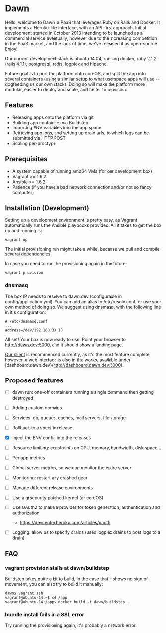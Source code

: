 Dawn
====

Hello, welcome to Dawn, a PaaS that leverages Ruby on Rails and Docker. It implements a Heroku-like interface,
with an API-first approach. Initial development started in October 2013 intending to be launched as a commercial
service eventually, however due to the increasing competition in the PaaS market, and the lack of time, we've
released it as open-source. Enjoy!

Our current development stack is ubuntu 14.04, running docker, ruby 2.1.2 (rails 4.1.1), postgresql, redis, logplex and hipache.

Future goal is to port the platform onto coreOS, and split the app into several containers (using a similar setup
to what userspace apps will use -- dogfeeding us our own stack). Doing so will make the platform more modular, easier
to deploy and scale, and faster to provision.

## Features

* Releasing apps onto the platform via git
* Building app containers via Buildstep
* Importing ENV variables into the app space
* Retrieving app logs, and setting up drain urls, to which logs can be submitted via HTTP POST
* Scaling per-proctype

## Prerequisites
* A system capable of running amd64 VMs (for our development box)
* Vagrant >= 1.6.2
* Ansible >= 1.6.2
* Patience (if you have a bad network connection and/or not so fancy computer)

## Installation (Development)

Setting up a development environment is pretty easy, as Vagrant automatically runs the Ansible playbooks provided.
All it takes to get the box up and running is:

```shell
vagrant up
```

The initial provisioning run might take a while, because we pull and compile several dependencies.

In case you need to run the provisioning again in the future:

```shell
vagrant provision
```

### dnsmasq
The box IP needs to resolve to dawn.dev (configurable in config/application.yml). You can add an alias to
/etc/resolv.conf, or use your own method of doing so. We suggest using dnsmasq, with the following line
in it's configuration:

```
# /etc/dnsmasq.conf
...
address=/dev/192.168.33.10
```

All set! Your box is now ready to use. Point your browser to http://dawn.dev:5000, and it should show a landing page.

[Our client](https://github.com/dawn/dawn-cli) is recommended currently, as it's the most feature complete, however, a
web interface is also in the works, available under [dashboard.dawn.dev}(http://dashboard.dawn.dev:5000).

## Proposed features

* [ ] dawn run: one-off containers running a single command then getting destroyed
* [ ] Adding custom domains
* [ ] Services: db, queues, caches, mail servers, file storage
* [ ] Rollback to a specific release
* [X] Inject the ENV config into the releases
* [ ] Resource limiting: constraints on CPU, memory, bandwidth, disk space...
* [ ] Per app metrics
* [ ] Global server metrics, so we can monitor the entire server
* [ ] Monitoring: restart any crashed gear
* [ ] Manage different release environments

* [ ] Use a grsecurity patched kernel (or coreOS)

* [ ] Use OAuth2 to make a provider for token generation, authentication and authorization
  * https://devcenter.heroku.com/articles/oauth

* [ ] Logging: allow us to specify drains (uses logplex drains to post logs to a drain)

## FAQ
### vagrant provision stalls at dawn/buildstep
Buildstep takes quite a bit to build, in the case that it shows no sign of
movement, you can also try to build it manually:
```shell
dawn$ vagrant ssh
vagrant@ubuntu-14:~$ cd /app
vagrant@ubuntu-14:/app$ docker build -t dawn/buildstep .
```

### bundle install fails in a SSL error
Try running the provisioning again, it's probably a network error.

